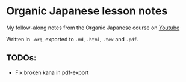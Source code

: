 # Organic Japanese lesson notes

My follow-along notes from the Organic Japanese course on  [Youtube](https://www.youtube.com/playlist?list=PLg9uYxuZf8x_A-vcqqyOFZu06WlhnypWj)

Written in `.org`, exported to `.md`, `.html`, `.tex` and `.pdf`.

## TODOs:
- Fix broken kana in pdf-export

